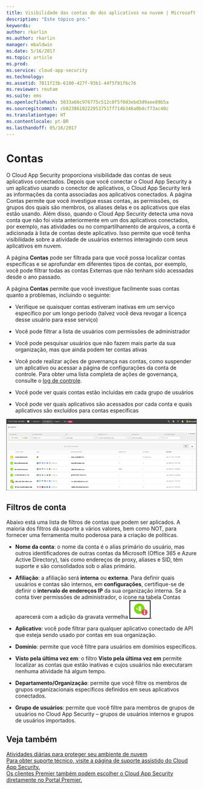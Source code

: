 ```yaml
---
title: Visibilidade das contas do dos aplicativos na nuvem | Microsoft Docs
description: "Este tópico pro."
keywords: 
author: rkarlin
ms.author: rkarlin
manager: mbaldwin
ms.date: 5/16/2017
ms.topic: article
ms.prod: 
ms.service: cloud-app-security
ms.technology: 
ms.assetid: 7811f23b-6100-427f-93b1-44f5f81f6c76
ms.reviewer: reutam
ms.suite: ems
ms.openlocfilehash: 5033a66c976775c512c0f5f0d3ebd3d9aee89b5a
ms.sourcegitcommit: cb8238610222953751ff714b346a0b4cf73ac40c
ms.translationtype: HT
ms.contentlocale: pt-BR
ms.lasthandoff: 05/16/2017
---
```

# <a name="accounts"></a>Contas
O Cloud App Security proporciona visibilidade das contas de seus aplicativos conectados. Depois que você conectar o Cloud App Security a um aplicativo usando o conector de aplicativos, o Cloud App Security lerá as informações da conta associadas aos aplicativos conectados. A página Contas permite que você investigue essas contas, as permissões, os grupos dos quais são membros, os aliases delas e os aplicativos que elas estão usando. Além disso, quando o Cloud App Security detecta uma nova conta que não foi vista anteriormente em um dos aplicativos conectados, por exemplo, nas atividades ou no compartilhamento de arquivos, a conta é adicionada à lista de contas deste aplicativo. Isso permite que você tenha visibilidade sobre a atividade de usuários externos interagindo com seus aplicativos em nuvem.


A página **Contas** pode ser filtrada para que você possa localizar contas específicas e se aprofundar em diferentes tipos de contas, por exemplo, você pode filtrar todas as contas Externas que não tenham sido acessadas desde o ano passado. 

A página **Contas** permite que você investigue facilmente suas contas quanto a problemas, incluindo o seguinte:  

-   Verifique se quaisquer contas estiveram inativas em um serviço específico por um longo período (talvez você deva revogar a licença desse usuário para esse serviço)  
-   Você pode filtrar a lista de usuários com permissões de administrador  

-   Você pode pesquisar usuários que não fazem mais parte da sua organização, mas que ainda podem ter contas ativas  

-   Você pode realizar ações de governança nas contas, como suspender um aplicativo ou acessar a página de configurações da conta de controle. Para obter uma lista completa de ações de governança, consulte o [log de controle](governance-actions.md).
    
-   Você pode ver quais contas estão incluídas em cada grupo de usuários  

-   Você pode ver quais aplicativos são acessados por cada conta e quais aplicativos são excluídos para contas específicas
    

![tela de contas](./media/accounts-page.png)

## <a name="account-filters"></a>Filtros de conta
Abaixo está uma lista de filtros de contas que podem ser aplicados. A maioria dos filtros dá suporte a vários valores, bem como NOT, para fornecer uma ferramenta muito poderosa para a criação de políticas.  
  
- **Nome da conta**: o nome da conta é o alias primário do usuário, mas outros identificadores de outras contas da Microsoft (Office 365 e Azure Active Directory), tais como endereços de proxy, aliases e SID, têm suporte e são consolidados sob o alias primário.

- **Afiliação**: a afiliação será **interna** ou **externa**. Para definir quais usuários e contas são internos, em **configurações**, certifique-se de definir o **intervalo de endereços IP** da sua organização interna. Se a conta tiver permissões de administrador, o ícone na tabela Contas aparecerá com a adição da gravata vermelha ![ícone de administrador de contas](./media/accounts-admin-icon.png).

- **Aplicativo**: você pode filtrar para qualquer aplicativo conectado de API que esteja sendo usado por contas em sua organização.

- **Domínio**: permite que você filtre para usuários em domínios específicos.

- **Visto pela última vez em**: o filtro **Visto pela última vez em** permite localizar as contas que estão inativas e cujos usuários não executaram nenhuma atividade há algum tempo.

- **Departamento/Organização**: permite que você filtre os membros de grupos organizacionais específicos definidos em seus aplicativos conectados.

- **Grupo de usuários**: permite que você filtre para membros de grupos de usuários no Cloud App Security – grupos de usuários internos e grupos de usuários importados.


## <a name="see-also"></a>Veja também  
[Atividades diárias para proteger seu ambiente de nuvem](daily-activities-to-protect-your-cloud-environment.md)   
[Para obter suporte técnico, visite a página de suporte assistido do Cloud App Security.](http://support.microsoft.com/oas/default.aspx?prid=16031)   
[Os clientes Premier também podem escolher o Cloud App Security diretamente no Portal Premier.](https://premier.microsoft.com/)  
  
  